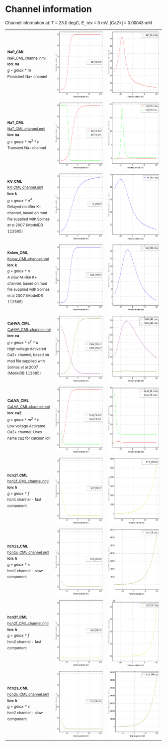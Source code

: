 Channel information
===================
    
<p style="font-family:arial">Channel information at: T = 23.0 degC, E_rev = 0 mV, [Ca2+] = 0.00043 mM</p>

<table>
    <tr>
<td width="120px">
            <sup><b>NaP_CML</b><br/>
            <a href="../NaP_CML.channel.nml">NaP_CML.channel.nml</a><br/>
            <b>Ion: na</b><br/>
            <i>g = gmax * m </i><br/>
            Persistent Na+ channel</sup>
</td>
<td>
<a href="NaP_CML.inf.png"><img alt="NaP_CML steady state" src="NaP_CML.inf.png" height="220"/></a>
</td>
<td>
<a href="NaP_CML.tau.png"><img alt="NaP_CML time course" src="NaP_CML.tau.png" height="220"/></a>
</td>
</tr>
    <tr>
<td width="120px">
            <sup><b>NaT_CML</b><br/>
            <a href="../NaT_CML.channel.nml">NaT_CML.channel.nml</a><br/>
            <b>Ion: na</b><br/>
            <i>g = gmax * m<sup>3</sup> * h </i><br/>
            Transient Na+ channel</sup>
</td>
<td>
<a href="NaT_CML.inf.png"><img alt="NaT_CML steady state" src="NaT_CML.inf.png" height="220"/></a>
</td>
<td>
<a href="NaT_CML.tau.png"><img alt="NaT_CML time course" src="NaT_CML.tau.png" height="220"/></a>
</td>
</tr>
    <tr>
<td width="120px">
            <sup><b>KV_CML</b><br/>
            <a href="../KV_CML.channel.nml">KV_CML.channel.nml</a><br/>
            <b>Ion: k</b><br/>
            <i>g = gmax * n<sup>4</sup> </i><br/>
            Delayed rectifier K+ channel, based on mod file supplied with Solinas et al 2007 (ModelDB 112685)</sup>
</td>
<td>
<a href="KV_CML.inf.png"><img alt="KV_CML steady state" src="KV_CML.inf.png" height="220"/></a>
</td>
<td>
<a href="KV_CML.tau.png"><img alt="KV_CML time course" src="KV_CML.tau.png" height="220"/></a>
</td>
</tr>
    <tr>
<td width="120px">
            <sup><b>Kslow_CML</b><br/>
            <a href="../Kslow_CML.channel.nml">Kslow_CML.channel.nml</a><br/>
            <b>Ion: k</b><br/>
            <i>g = gmax * n </i><br/>
            A slow M-like K+ channel, based on mod file supplied with Solinas et al 2007 (ModelDB 112685)</sup>
</td>
<td>
<a href="Kslow_CML.inf.png"><img alt="Kslow_CML steady state" src="Kslow_CML.inf.png" height="220"/></a>
</td>
<td>
<a href="Kslow_CML.tau.png"><img alt="Kslow_CML time course" src="Kslow_CML.tau.png" height="220"/></a>
</td>
</tr>
    <tr>
<td width="120px">
            <sup><b>CaHVA_CML</b><br/>
            <a href="../CaHVA_CML.channel.nml">CaHVA_CML.channel.nml</a><br/>
            <b>Ion: ca</b><br/>
            <i>g = gmax * s<sup>2</sup> * u </i><br/>
            High voltage Activated Ca2+ channel, based on mod file supplied with Solinas et al 2007 (ModelDB 112685)</sup>
</td>
<td>
<a href="CaHVA_CML.inf.png"><img alt="CaHVA_CML steady state" src="CaHVA_CML.inf.png" height="220"/></a>
</td>
<td>
<a href="CaHVA_CML.tau.png"><img alt="CaHVA_CML time course" src="CaHVA_CML.tau.png" height="220"/></a>
</td>
</tr>
    <tr>
<td width="120px">
            <sup><b>CaLVA_CML</b><br/>
            <a href="../CaLVA_CML.channel.nml">CaLVA_CML.channel.nml</a><br/>
            <b>Ion: ca2</b><br/>
            <i>g = gmax * m<sup>2</sup> * h </i><br/>
            Low voltage Activated Ca2+ channel. Uses name ca2 for calcium ion</sup>
</td>
<td>
<a href="CaLVA_CML.inf.png"><img alt="CaLVA_CML steady state" src="CaLVA_CML.inf.png" height="220"/></a>
</td>
<td>
<a href="CaLVA_CML.tau.png"><img alt="CaLVA_CML time course" src="CaLVA_CML.tau.png" height="220"/></a>
</td>
</tr>
    <tr>
<td width="120px">
            <sup><b>hcn1f_CML</b><br/>
            <a href="../hcn1f_CML.channel.nml">hcn1f_CML.channel.nml</a><br/>
            <b>Ion: h</b><br/>
            <i>g = gmax * f </i><br/>
            hcn1 channel - fast component</sup>
</td>
<td>
<a href="hcn1f_CML.inf.png"><img alt="hcn1f_CML steady state" src="hcn1f_CML.inf.png" height="220"/></a>
</td>
<td>
<a href="hcn1f_CML.tau.png"><img alt="hcn1f_CML time course" src="hcn1f_CML.tau.png" height="220"/></a>
</td>
</tr>
    <tr>
<td width="120px">
            <sup><b>hcn1s_CML</b><br/>
            <a href="../hcn1s_CML.channel.nml">hcn1s_CML.channel.nml</a><br/>
            <b>Ion: h</b><br/>
            <i>g = gmax * s </i><br/>
            hcn1 channel - slow component</sup>
</td>
<td>
<a href="hcn1s_CML.inf.png"><img alt="hcn1s_CML steady state" src="hcn1s_CML.inf.png" height="220"/></a>
</td>
<td>
<a href="hcn1s_CML.tau.png"><img alt="hcn1s_CML time course" src="hcn1s_CML.tau.png" height="220"/></a>
</td>
</tr>
    <tr>
<td width="120px">
            <sup><b>hcn2f_CML</b><br/>
            <a href="../hcn2f_CML.channel.nml">hcn2f_CML.channel.nml</a><br/>
            <b>Ion: h</b><br/>
            <i>g = gmax * f </i><br/>
            hcn2 channel - fast component</sup>
</td>
<td>
<a href="hcn2f_CML.inf.png"><img alt="hcn2f_CML steady state" src="hcn2f_CML.inf.png" height="220"/></a>
</td>
<td>
<a href="hcn2f_CML.tau.png"><img alt="hcn2f_CML time course" src="hcn2f_CML.tau.png" height="220"/></a>
</td>
</tr>
    <tr>
<td width="120px">
            <sup><b>hcn2s_CML</b><br/>
            <a href="../hcn2s_CML.channel.nml">hcn2s_CML.channel.nml</a><br/>
            <b>Ion: h</b><br/>
            <i>g = gmax * s </i><br/>
            hcn2 channel - slow component</sup>
</td>
<td>
<a href="hcn2s_CML.inf.png"><img alt="hcn2s_CML steady state" src="hcn2s_CML.inf.png" height="220"/></a>
</td>
<td>
<a href="hcn2s_CML.tau.png"><img alt="hcn2s_CML time course" src="hcn2s_CML.tau.png" height="220"/></a>
</td>
</tr>
</table>


